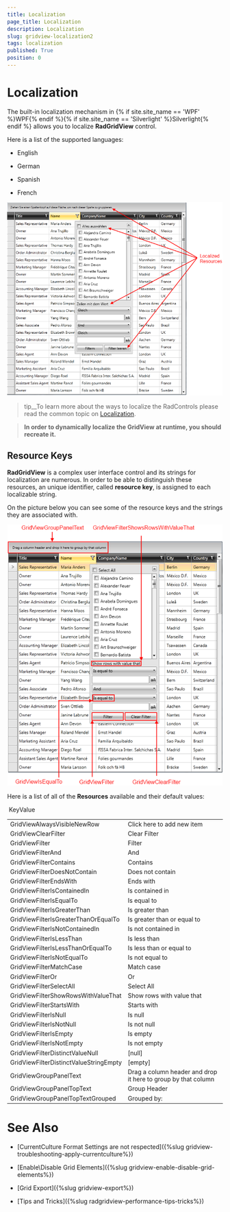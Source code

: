 ```yaml
---
title: Localization
page_title: Localization
description: Localization
slug: gridview-localization2
tags: localization
published: True
position: 0
---
```


# Localization



The built-in localization mechanism in {% if site.site_name == 'WPF' %}WPF{% endif %}{% if site.site_name == 'Silverlight' %}Silverlight{% endif %} allows you to localize __RadGridView__ control. 

Here is a list of the supported languages:
      

* English
        

* German
        

* Spanish
        

* French

![Rad Grid View Localization 4](images/RadGridView_Localization_4.png)

>tip__To learn more about the ways to localize the RadControls please read the common topic on [Localization](B0F77598-F54B-4ACA-B3EE-A38FF9B41BB8).

>__In order to dynamically localize the GridView at runtime, you should recreate it.__

## Resource Keys

__RadGridView__ is a complex user interface control and its strings for localization are numerous. In order to be able to distinguish these resources, an unique identifier, called __resource key__, is assigned to each localizable string.

On the picture below you can see some of the resource keys and the strings they are associated with.

![Rad Grid View Localization 3](images/RadGridView_Localization_3.png)

Here is a list of all of the __Resources__ available and their default values:


<table> <tr>KeyValue</tr><tr><td>GridViewAlwaysVisibleNewRow</td><td>Click here to add new item</td></tr><tr><td>GridViewClearFilter</td><td>Clear Filter</td></tr><tr><td>GridViewFilter</td><td>Filter</td></tr><tr><td>GridViewFilterAnd</td><td>And</td></tr><tr><td>GridViewFilterContains</td><td>Contains</td></tr><tr><td>GridViewFilterDoesNotContain</td><td>Does not contain</td></tr><tr><td>GridViewFilterEndsWith</td><td>Ends with</td></tr><tr><td>GridViewFilterIsContainedIn</td><td>Is contained in</td></tr><tr><td>GridViewFilterIsEqualTo</td><td>Is equal to</td></tr><tr><td>GridViewFilterIsGreaterThan</td><td>Is greater than</td></tr><tr><td>GridViewFilterIsGreaterThanOrEqualTo</td><td>Is greater than or equal to</td></tr><tr><td>GridViewFilterIsNotContainedIn</td><td>Is not contained in</td></tr><tr><td>GridViewFilterIsLessThan</td><td>Is less than</td></tr><tr><td>GridViewFilterIsLessThanOrEqualTo</td><td>Is less than or equal to</td></tr><tr><td>GridViewFilterIsNotEqualTo</td><td>Is not equal to</td></tr><tr><td>GridViewFilterMatchCase</td><td>Match case</td></tr><tr><td>GridViewFilterOr</td><td>Or</td></tr><tr><td>GridViewFilterSelectAll</td><td>Select All</td></tr><tr><td>GridViewFilterShowRowsWithValueThat</td><td>Show rows with value that</td></tr><tr><td>GridViewFilterStartsWith</td><td>Starts with</td></tr><tr><td>GridViewFilterIsNull</td><td>Is null</td></tr><tr><td>GridViewFilterIsNotNull</td><td>Is not null</td></tr><tr><td>GridViewFilterIsEmpty</td><td>Is empty</td></tr><tr><td>GridViewFilterIsNotEmpty</td><td>Is not empty</td></tr><tr><td>GridViewFilterDistinctValueNull</td><td>[null]</td></tr><tr><td>GridViewFilterDistinctValueStringEmpty</td><td>[empty]</td></tr><tr><td>GridViewGroupPanelText</td><td>Drag a column header and drop it here to group by that column</td></tr><tr><td>GridViewGroupPanelTopText</td><td>Group Header</td></tr><tr><td>GridViewGroupPanelTopTextGrouped</td><td>Grouped by:</td></tr></table>

# See Also

 * [CurrentCulture Format Settings are not respected]({%slug gridview-troubleshooting-apply-currentculture%})

 * [Enable\Disable Grid Elements]({%slug gridview-enable-disable-grid-elements%})

 * [Grid Export]({%slug gridview-export%})

 * [Tips and Tricks]({%slug radgridview-performance-tips-tricks%})
